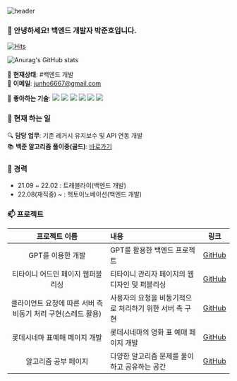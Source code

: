 ![header](https://capsule-render.vercel.app/api?text=오늘도_화이팅_넘치게&animation=fadeIn&type=Waving&color=gradient)

### 👋 안녕하세요! 백엔드 개발자 박준호입니다.

[![Hits](https://hits.seeyoufarm.com/api/count/incr/badge.svg?url=https://github.com/KAN-JUNHO/KAN-JUNHO)](https://github.com/KAN-JUNHO/KAN-JUNHO)

![Anurag's GitHub stats](https://github-readme-stats.vercel.app/api?username=KAN-JUNHO&show_icons=true&theme=radical)

🌱 **현재상태**: #백엔드 개발  
📧 **이메일**: junho6667@gmail.com  

🚀 **좋아하는 기술**:
<img src="https://img.shields.io/badge/Java-green?style=for-the-badge&logo=Java&logoColor=007396"/>
<img src="https://img.shields.io/badge/spring-green?style=for-the-badge&logo=Spring&logoColor=6DB33F"/>
<img src="https://img.shields.io/badge/Spring Boot-green?style=for-the-badge&logo=Spring&logoColor=#6DB33F"/>
<img src="https://img.shields.io/badge/JavaScript-yellow?style=for-the-badge&logo=JavaScript&logoColor=F7DF1E"/>
<img src="https://img.shields.io/badge/jQuery-yellow?style=for-the-badge&logo=jQuery&logoColor=0769AD"/>
<img src="https://img.shields.io/badge/MySQL-blue?style=for-the-badge&logo=MySQL&logoColor=white"/>

### 🥾 현재 하는 일
🔍 **담당 업무**: 기존 레거시 유지보수 및 API 연동 개발  
📚 **백준 알고리즘 풀이중(골드)**: [바로가기](https://www.acmicpc.net/user/junho7778)

### 🔭 경력
- 21.09 ~ 22.02 : 트래블라이(백엔드 개발)
- 22.08(재직중) ~ : 헥토이노베이션(백엔드 개발)

### 📫 프로젝트
| 프로젝트 이름 | 내용 | 링크 |
|:---:|:---|:---:|
| GPT를 이용한 개발 | GPT를 활용한 백엔드 프로젝트 | [GitHub](https://github.com/KAN-JUNHO/fastApiProject2) |
| 티타이니 어드민 페이지 웹퍼블리싱 | 티타이니 관리자 페이지의 웹 디자인 및 퍼블리싱 | [GitHub](https://github.com/KAN-JUNHO/teetiny) |
| 클라이언트 요청에 따른 서버 측 비동기 처리 구현(스레드 활용) | 사용자의 요청을 비동기적으로 처리하기 위한 서버 측 구현 | [GitHub](https://github.com/KAN-JUNHO/demo2) |
| 롯데시네마 표예매 페이지 개발 | 롯데시네마의 영화 표 예매 페이지 개발 | [GitHub](https://github.com/KAN-JUNHO/spring/tree/master/jcinema) |
| 알고리즘 공부 페이지 | 다양한 알고리즘 문제를 풀이하고 공유하는 공간 | [GitHub](https://github.com/KAN-JUNHO/PYTHON_algorithm) |

